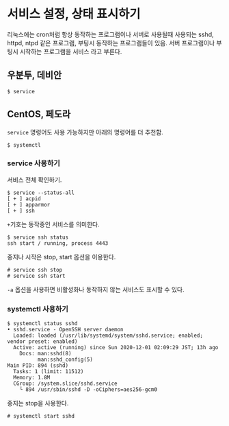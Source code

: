 # 서비스 설정, 상태 표시하기

리눅스에는 cron처럼 항상 동작하는 프로그램이나 서버로 사용될때 사용되는 sshd, httpd, ntpd 같은 프로그램, 부팅시 동작하는 프로그램들이 있음.
서버 프로그램이나 부팅시 시작하는 프로그램을 서비스 라고 부른다.

## 우분투, 데비안

```console
$ service
```

## CentOS, 페도라

`service` 명령어도 사용 가능하지만 아래의 명령어를 더 추천함.

```console
$ systemctl
```

### service 사용하기

서비스 전체 확인하기.

```console
$ service --status-all
[ + ] acpid
[ + ] apparmor
[ + ] ssh
```

`+`기호는 동작중인 서비스를 의미한다.


```console
$ service ssh status
ssh start / running, process 4443
```

중지나 시작은 stop, start 옵션을 이용한다.

```console
# service ssh stop
# service ssh start
```

`-a` 옵션을 사용하면 비활성화나 동작하지 않는 서비스도 표시할 수 있다.


### systemctl 사용하기

```console
$ systemctl status sshd
• sshd.service - OpenSSH server daemon
  Loaded: loaded (∕usr∕lib∕systemd∕system∕sshd.service; enabled; vendor preset: enabled)
  Active: active (running) since Sun 2020-12-01 02:09:29 JST; 13h ago 
    Docs: man:sshd(8) 
          man:sshd_config(5)
Main PID: 894 (sshd) 
  Tasks: 1 (limit: 11512)
  Memory: 1.8M
  CGroup: /system.slice/sshd.service
    └ 894 ∕usr∕sbin∕sshd -D -oCiphers=aes256-gcmΘ
```

중지는 stop을 사용한다.

```console
# systemctl start sshd
```
